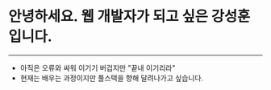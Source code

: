 # 안녕하세요. 웹 개발자가 되고 싶은 강성훈 입니다.
<hr>
<ul>
  <li>아직은 오류와 싸워 이기기 버겁지만 "끝내 이기리라" </li>
  <li>현재는 배우는 과정이지만 풀스택을 향해 달려나가고 싶습니다.</li>
</ul>
